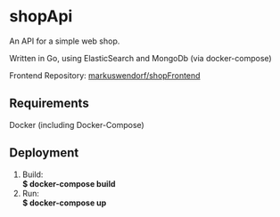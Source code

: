 # shopApi

An API for a simple web shop.

Written in Go, using ElasticSearch and MongoDb (via docker-compose)

Frontend Repository: [markuswendorf/shopFrontend](https://github.com/markuswendorf/shopFrontend)

## Requirements
Docker (including Docker-Compose)

## Deployment
1. Build:\
**$ docker-compose build**
2. Run:\
**$ docker-compose up**
